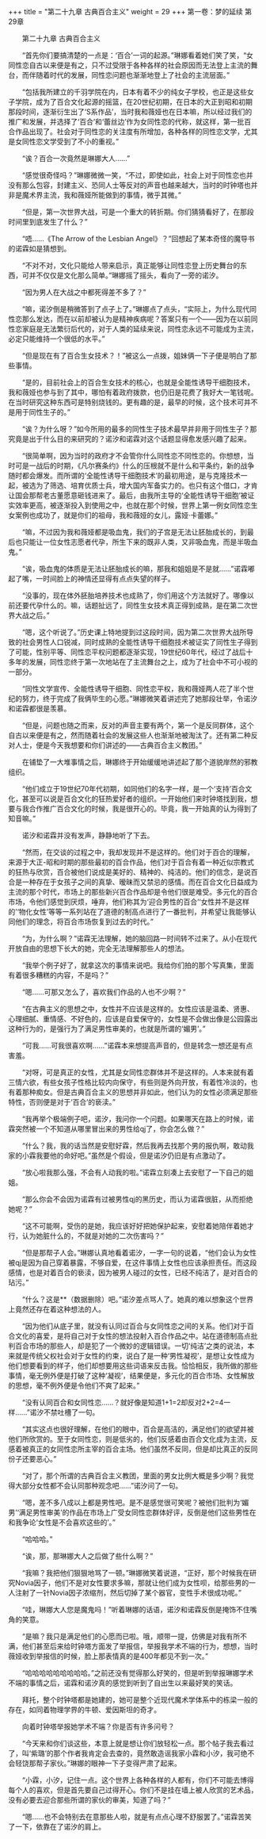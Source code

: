 +++
title = "第二十九章 古典百合主义"
weight = 29
+++
第一卷：梦的延续 第29章

　　第二十九章 古典百合主义

　　“首先你们要搞清楚的一点是：‘百合’一词的起源。”琳娜看着她们笑了笑，“女同性恋自古以来便是有之，只不过受限于各种各样的社会原因而无法登上主流的舞台，而伴随着时代的发展，同性恋问题也渐渐地登上了社会的主流层面。”

　　“包括我所建立的千羽学院在内，日本有着不少的纯女子学校，也正是这些女子学院，成为了百合文化起源的摇篮，在20世纪初期，在日本的大正到昭和初期那段时间，逐渐衍生出了‘S系作品’，当时我和薇娅也在日本嘛，所以经过我们的推广和发展，并选择了‘百合’和‘蕾丝边’作为女同性恋的代称，就这样，第一批百合作品出现了。社会对于同性恋的关注度有所增加，各种各样的同性恋文学，尤其是女同性恋文学受到了不小的重视。”

　　“诶？百合一次竟然是琳娜大人……”

　　“感觉很奇怪吗？”琳娜微微一笑，“不过，即使如此，社会上对于同性恋也并没有那么包容，封建主义、恐同人士等反对的声音也越来越大，当时的时钟塔也并非是魔术界主流，我和薇娅所能做到的事情，微乎其微。”

　　“但是，第一次世界大战，可是一个重大的转折期。你们猜猜看好了，在那段时间里到底发生了什么？”

　　“唔……《The Arrow of the Lesbian Angel》？”回想起了某本奇怪的魔导书的诺霖如是猜想到。

　　“不对不对，文化只能给人带来启示，真正能够让同性恋登上历史舞台的东西，可并不仅仅是文化那么简单。”琳娜摇了摇头，看向了一旁的诺汐。

　　“因为男人在大战之中都死得差不多了？”

　　“嘛，诺汐倒是稍微答到了点子上了。”琳娜点了点头，“实际上，为什么现代同性恋那么发达，而在以前却被认为是精神疾病呢？答案只有一个——因为在以前同性恋家庭是无法繁衍后代的，对于人类的延续来说，同性恋永远不可能成为主流，必定只能维持一个很低的水平。”

　　“但是现在有了百合生女技术？！”被这么一点拨，姐妹俩一下子便是明白了那些事情。

　　“是的，目前社会上的百合生女技术的核心，也就是全能性诱导干细胞技术，我和薇娅也参与到了其中，哪怕有着政府拨款，也仍旧是花费了我好大一笔钱呢。在当时研究这种东西可是特别烧钱的。更有趣的是，最早的时候，这个技术可并不是用于同性生子的。”

　　“诶？为什么呀？”如今所用的最多的同性生子技术最早并非用于同性生子？那究竟是出于什么目的来研究的？诺汐和诺霖对这个话题显得愈发感兴趣了起来。

　　“很简单啊，因为当时的政府才不会管你什么同性恋不同性恋的。你想想，当时可是一战后的时期，《凡尔赛条约》什么的压根就不是什么和平条约，新的战争随时都会爆发。而所谓的‘全能性诱导干细胞技术’的最初用途，是与克隆技术一起，被选为了筛选、培育优质士兵，增大国内军备实力的。也只有这个借口，才肯让国会那帮老古董愿意砸钱进来了。最后，由我所主导的‘全能性诱导干细胞’被证实效率更高，被逐渐投入到使用之中，也就在那个时候，世界上第一例女同性恋生女案例也成功了，就是你们的祖母，我和薇娅的女儿，露娅·卡蕾娜。”

　　“嘛，不过因为我和薇娅都是吸血鬼，我们的子宫是无法让胚胎成长的，到最后也只能让一位女性志愿者代孕，所生下来的既非人类，又非吸血鬼，而是半吸血鬼。”

　　“诶，吸血鬼的体质是无法让胚胎成长的嘛，那我和姐姐是不是就……”诺霖嘟起了嘴，一时间脸上的神情还显得有点点失望的样子。

　　“没事的，现在体外胚胎培养技术也成熟了，你们用这个方法就好了。哪像以前还要代孕什么的。嘛，话题扯远了，同性生女技术真正得到成熟，是在第二次世界大战之后。”

　　“嗯，这个听说了。”历史课上特地提到过这段时间，因为第二次世界大战所导致的社会男性人口锐减，同时成熟的全能性诱导干细胞技术被证实了同性生子得到了可能，性别平等、同性恋平权问题都逐渐实现，19世纪60年代，经过了战后十多年的发展，同性恋终于第一次地站在了主流舞台之上，成为了社会中不可小视的一部分。

　　“同性文学宣传、全能性诱导干细胞、同性恋平权，我和薇娅两人花了半个世纪的努力，终于完成了我俩毕生的心愿。”琳娜微笑着讲述完了她那段壮举，令诺汐和诺霖都很是羡慕。

　　“但是，问题也随之而来，反对的声音主要有两个，第一个是反同群体，这个自古以来便是有之，然而随着社会的发展这些人也渐渐地被淘汰了。还有第二种反对人士，便是今天我想要和你们讲述的——古典百合主义教团。”

　　在铺垫了一大堆事情之后，琳娜终于开始缓缓地讲述起了那个道貌岸然的邪教组织。

　　“他们成立于19世纪70年代初期，如同他们的名字一样，是一个‘支持’百合文化，甚至可以说是百合文化的狂热爱好者的组织。一开始他们来时钟塔找到我，想要与我合作推广百合文化的时候，我是很开心的。毕竟，我一开始真的认为得到了知音嘛。”

　　诺汐和诺霖并没有发声，静静地听了下去。

　　“然而，在交谈的过程之中，我却发现并不是这样的。他们对于百合的理解，来源于大正-昭和时期的那些最初的百合作品，他们对于百合有着一种近似宗教式的狂热与欣赏，百合被他们说成是美好的、精神的、纯洁的。他们的信念，是说百合是一种存在于女孩子之间的真挚、暧昧而又禁忌的感情。而在百合文化日益成为主流的那个时代，市场上的那些新兴百合作品却是令他们很是难受。多元化的百合市场，令他们感觉到厌烦，唾弃，他们称其为‘迎合男性的百合’‘女性并不是这样的’‘物化女性’等等一系列站在了道德的制高点进行了一番批判，并希望让我能够认同他们的理念，将百合市场恢复到过去的时代。”

　　“为，为什么啊？”诺霖无法理解，她的脑回路一时间转不过来了。从小在现代开放自由的思想下长大的她，完全无法理解那些人的想法。

　　“我举个例子好了，就拿这次的事情来说吧。我给你们拍的那个写真集，里面有着很多糟糕的内容，不是吗？”

　　“嗯……可那又怎么了，喜欢我们作品的人也不少啊？”

　　“在古典主义的思想之中，女性并不应该是这样的。女性应该是温柔、贤惠、心理细腻、重情感、不好色的，应该是自爱保守的，女性是不会做出像是公园露出这种行为的，是强行为了满足男性审美的，也就是所谓的‘媚男’。”

　　“可我……可我很喜欢啊……”诺霖本来想提高声音的，但是转念一想还是有点害羞。

　　“对呀，可是真正的女性，尤其是女同性恋群体并不是这样的。人本来就有着三情六欲，有些女孩子性格比较内向保守，有些则是外向开放，有着性冷淡的，也有着那种痴女。但是古典百合主义的思想并非如此，他们认为的女性必须满足那些特性，否则便是对于‘百合’的亵渎。”

　　“我再举个极端例子吧，诺汐，我问你一个问题。如果哪天在路上的时候，诺霖突然被一个不知道从哪里冒出来的男性给qj了，你会怎么做？”

　　“什么？我，我的话当然是安慰好霖，然后我再去找那个男的报仇啊，敢动我家的小霖我要他的命好吧。”虽然是个假设，但是诺汐仍旧是有点激动了。

　　“放心啦我那么强，不会有人动我的啦。”诺霖立刻凑上去安慰了一下自己的姐姐。

　　“那么你会不会因为诺霖有过被男性qj的黑历史，而认为诺霖很脏，从而拒绝她呢？”

　　“这不可能啊，受伤的是她，我应该好好把她保护起来，安慰着她陪伴着她才行，认为她脏什么的，不就是对她的二次伤害吗？”

　　“但是那帮子人会。”琳娜认真地看着诺汐，一字一句的说着，“他们会认为女性被qj是因为自己穿着暴露，不够自爱，在这件事情上女性也应该承担责任。而这段感情，也是对着百合的亵渎，因为被男人碰过的女性，已经不纯洁了，是对百合的玷污。”

　　“什么？这是**（数据删除）吧。”诺汐差点骂人了。她真的难以想象这个世界上竟然还存在着这种想法的人。

　　“因为他们从底子里，就没有认同过百合与女同性恋之间的关系。他们对于百合文化的喜爱，是将自己对于女性的想法投射入百合作品之中。站在道德制高点批判百合市场的那些人，却是犯了一个微妙的逻辑错误。一切‘纯洁’之类的说法，本来就是传统父权社会对于女性的约束，说白了是一种‘男性凝视’，是想让女性成为他们想要看到的样子，他们却想要用这些词语来反击我。恰恰相反，我所做的那些事情，毫无例外便是打破了这种‘凝视’，结果便是，多元化的百合市场、女性解放的思想，毫不例外便是令他们不爽了起来。”

　　“没有认同百合和女同性恋……？就好像是知道1+1=2却反对2+2=4一样……”诺汐不禁吐槽了一句。

　　“其实这点也很好理解，在他们的眼中，百合是高洁的，满足他们的欲望并被他们所欣赏的。至于女同性恋，则是低劣的，他们反感着由百合文化成为主流，反感着被真正的女同性恋所主宰的百合主场。他们虽然不反同，但是却比真正的反同份子还要恶心。”

　　“对了，那个所谓的古典百合主义教团，里面的男女比例大概是多少啊？我觉得大部分女性都不会认同那种观念吧……”诺汐问了一句。

　　“嗯，差不多八成以上都是男性吧。是不是感觉很可笑呢？被他们批判为‘媚男’‘满足男性审美’的作品在市场上广受女同性恋群体好评，反倒是他们这些男性在和我争论‘女性是不会喜欢这些的’。”

　　“哈哈哈。”

　　“诶，那，那琳娜大人之后做了些什么啊？”

　　“我嘛？我把他们狠狠地骂了一顿。”琳娜微笑着说道，“正好，那个时候我在研究Novia因子，他们不是对女性要求多嘛，那就让他们成为女性呗，给那些男的一人注射了一针Novia因子浓缩剂，然后切掉了某个器官，变性手术很成功呢。”

　　“哇，琳娜大人您是魔鬼吗！”听着琳娜的话语，诺汐和诺霖反倒是掩饰不住嘴角的笑意。

　　“是嘛？我只是满足他们的心愿而已啦。哦，顺带一提，仿佛是对我有所不满，他们甚至后来给时钟塔方面发了举报信，举报我学术不端的行为，想想，当时薇娅收到举报信的时候，脸上那表情真的是400年都见不到一次。”

　　“哈哈哈哈哈哈哈哈哈。”之前还没有觉得那么好笑的，但是听到举报琳娜学术不端的事情之后，诺霖和诺汐真的感觉到听到了自出生以来最好笑的笑话。

　　拜托，整个时钟塔都是她建的，她可是整个近现代魔术学体系中的栋梁一般的存在，如同着物理学界的牛顿、爱因斯坦的奇才。

　　向着时钟塔举报她学术不端？你是否有许多问号？

　　“今天来和你们谈这些，本意上就是想让你们放轻松一点。那个帖子我去看过了，叫‘紫璐’的那个作者我肯定会去查的，竟然敢造谣我家小霖和小汐，我可绝不会轻饶那帮子家伙。”琳娜的眼神一下子变得严肃了起来。

　　“小霖，小汐，记住一点。这个世界上各种各样的人都有，你们不可能去博得每个人的喜欢，但是首先要自己过得开心。你们不是挂在墙上被人欣赏的艺术品，没有必要去迎合那些所谓的家伙的审美，知道了吗？”

　　“嗯……也不会特别去在意那些人啦，就是有点点心理不舒服罢了。”诺霖苦笑了一下，依靠在了诺汐的肩上。

　　

　　


